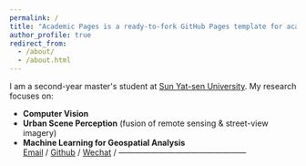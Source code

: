 ```yaml
---
permalink: /
title: "Academic Pages is a ready-to-fork GitHub Pages template for academic personal websites"
author_profile: true
redirect_from: 
  - /about/
  - /about.html
---
```

I am a second-year master's student at [Sun Yat-sen University](https://www.sysu.edu.cn/). My research focuses on:
- **Computer Vision**  
- **Urban Scene Perception** (fusion of remote sensing & street-view imagery)  
- **Machine Learning for Geospatial Analysis**  
[Email](huoxj3@mail2.sysu.edu.cn) / [Github](https://github.com/XinjieHuo/huoxj.github.io) / [Wechat](../image/Wechat.jpg) /
————————————————
